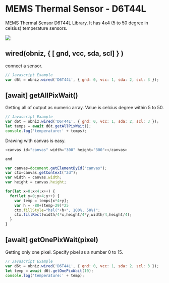 # MEMS Thermal Sensor - D6T44L
MEMS Thermal Sensor D6T44L Library.
It has 4x4 (5 to 50 degree in celsius) temperature sensors.

![](./image.jpg)

## wired(obniz,  { [ gnd, vcc, sda, scl] } )
connect a sensor.

```javascript
// Javascript Example
var d6t = obniz.wired('D6T44L', { gnd: 0, vcc: 1, sda: 2, scl: 3 });
```


## [await] getAllPixWait()
Getting all of output as numeric array.
Value is celcius degree within 5 to 50.
```javascript
// Javascript Example
var d6t = obniz.wired('D6T44L', { gnd: 0, vcc: 1, sda: 2, scl: 3 });
let temps = await d6t.getAllPixWait();
console.log('temperature:' + temps);
```

Drawing with canvas is easy.


```javascript
<canvas id="canvas" width="300" height="300"></canvas>

and

var canvas=document.getElementById("canvas");
var ctx=canvas.getContext("2d");
var width = canvas.width;
var height = canvas.height;

for(let x=0;x<4;x++) {
  for(let y=0;y<4;y++) {
    var temp = temps[x*4+y];
    var h = -80+(temp-29)*25
    ctx.fillStyle="hsl("+h+", 100%, 50%)";
    ctx.fillRect(width/4*x,height/4*y,width/4,height/4);
  }
}
```

## [await] getOnePixWait(pixel)
Getting only one pixel. Specify pixel as a number 0 to 15.

```javascript
// Javascript Example
var d6t = obniz.wired('D6T44L', { gnd: 0, vcc: 1, sda: 2, scl: 3 });
let temp = await d6t.getOnePixWait(10);
console.log('temperature:' + temp);
```
